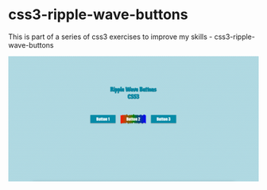 # css3-ripple-wave-buttons
This is part of a series of css3 exercises to improve my skills - css3-ripple-wave-buttons

![Screenshot](css3-ripple-wave-buttons.png)
